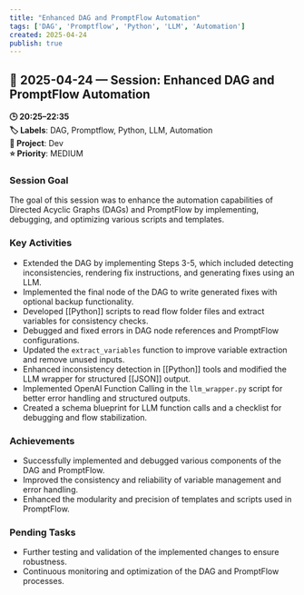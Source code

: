 ```yaml
---
title: "Enhanced DAG and PromptFlow Automation"
tags: ['DAG', 'Promptflow', 'Python', 'LLM', 'Automation']
created: 2025-04-24
publish: true
---
```


## 📅 2025-04-24 — Session: Enhanced DAG and PromptFlow Automation

**🕒 20:25–22:35**  
**🏷️ Labels**: DAG, Promptflow, Python, LLM, Automation  
**📂 Project**: Dev  
**⭐ Priority**: MEDIUM  


### Session Goal
The goal of this session was to enhance the automation capabilities of Directed Acyclic Graphs (DAGs) and PromptFlow by implementing, debugging, and optimizing various scripts and templates.

### Key Activities
- Extended the DAG by implementing Steps 3-5, which included detecting inconsistencies, rendering fix instructions, and generating fixes using an LLM.
- Implemented the final node of the DAG to write generated fixes with optional backup functionality.
- Developed [[Python]] scripts to read flow folder files and extract variables for consistency checks.
- Debugged and fixed errors in DAG node references and PromptFlow configurations.
- Updated the `extract_variables` function to improve variable extraction and remove unused inputs.
- Enhanced inconsistency detection in [[Python]] tools and modified the LLM wrapper for structured [[JSON]] output.
- Implemented OpenAI Function Calling in the `llm_wrapper.py` script for better error handling and structured outputs.
- Created a schema blueprint for LLM function calls and a checklist for debugging and flow stabilization.

### Achievements
- Successfully implemented and debugged various components of the DAG and PromptFlow.
- Improved the consistency and reliability of variable management and error handling.
- Enhanced the modularity and precision of templates and scripts used in PromptFlow.

### Pending Tasks
- Further testing and validation of the implemented changes to ensure robustness.
- Continuous monitoring and optimization of the DAG and PromptFlow processes.
